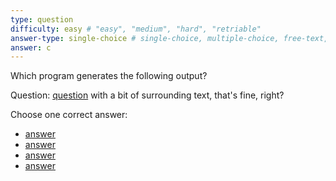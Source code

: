 ```yaml
---
type: question
difficulty: easy # "easy", "medium", "hard", "retriable"
answer-type: single-choice # single-choice, multiple-choice, free-text, multiple-free-texts, program, map
answer: c
---
```


Which program generates the following output?

Question: [question](dot/dot.c.evy "evy:svg") with a bit of surrounding text, that's fine, right?

Choose one correct answer:

- [answer](dot/dot.a.evy "evy:source")
- [answer](dot/dot.b.evy "evy:source")
- [answer](dot/dot.c.evy "evy:source")
- [answer](dot/dot.d.evy "evy:source")
